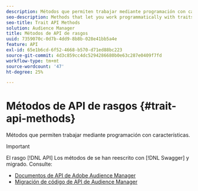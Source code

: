 ```yaml
---
description: Métodos que permiten trabajar mediante programación con características.
seo-description: Methods that let you work programmatically with traits.
seo-title: Trait API Methods
solution: Audience Manager
title: Métodos de API de rasgos
uuid: 7359070c-0d7b-4dd9-8b8b-028e41bb5a4e
feature: API
exl-id: 65e1b6cd-6f52-4668-b570-d71ed88bc223
source-git-commit: 4d3c859cc4dc5294286680b0e63c287e0409f7fd
workflow-type: tm+mt
source-wordcount: '47'
ht-degree: 25%

---
```


# Métodos de API de rasgos {#trait-api-methods}

Métodos que permiten trabajar mediante programación con características.

>[!IMPORTANT]
>
>El rasgo [!DNL API] Los métodos de se han reescrito con [!DNL Swagger] y migrado. Consulte:
>
>* [Documentos de API de Adobe Audience Manager](https://bank.demdex.com/portal/swagger/index.html)
>* [Migración de código de API de Audience Manager](../../api/api-swagger-migration.md)

